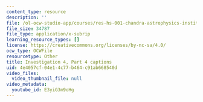```yaml
---
content_type: resource
description: ''
file: /ol-ocw-studio-app/courses/res-hs-001-chandra-astrophysics-institute/E3yiG3m9oHg_captions.webvtt
file_size: 34787
file_type: application/x-subrip
learning_resource_types: []
license: https://creativecommons.org/licenses/by-nc-sa/4.0/
ocw_type: OCWFile
resourcetype: Other
title: Investigation 4, Part 4 captions
uid: 4e4057cf-04e1-4c77-b464-c91ab668540d
video_files:
  video_thumbnail_file: null
video_metadata:
  youtube_id: E3yiG3m9oHg
---
```

